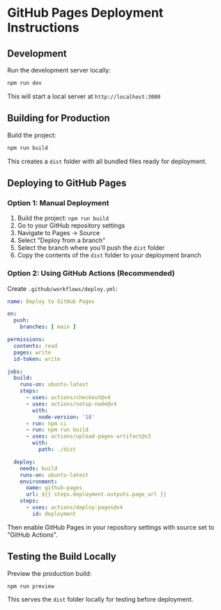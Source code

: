 # GitHub Pages Deployment Instructions

## Development

Run the development server locally:
```bash
npm run dev
```

This will start a local server at `http://localhost:3000`

## Building for Production

Build the project:
```bash
npm run build
```

This creates a `dist` folder with all bundled files ready for deployment.

## Deploying to GitHub Pages

### Option 1: Manual Deployment

1. Build the project: `npm run build`
2. Go to your GitHub repository settings
3. Navigate to Pages → Source
4. Select "Deploy from a branch"
5. Select the branch where you'll push the `dist` folder
6. Copy the contents of the `dist` folder to your deployment branch

### Option 2: Using GitHub Actions (Recommended)

Create `.github/workflows/deploy.yml`:

```yaml
name: Deploy to GitHub Pages

on:
  push:
    branches: [ main ]

permissions:
  contents: read
  pages: write
  id-token: write

jobs:
  build:
    runs-on: ubuntu-latest
    steps:
      - uses: actions/checkout@v4
      - uses: actions/setup-node@v4
        with:
          node-version: '18'
      - run: npm ci
      - run: npm run build
      - uses: actions/upload-pages-artifact@v3
        with:
          path: ./dist

  deploy:
    needs: build
    runs-on: ubuntu-latest
    environment:
      name: github-pages
      url: ${{ steps.deployment.outputs.page_url }}
    steps:
      - uses: actions/deploy-pages@v4
        id: deployment
```

Then enable GitHub Pages in your repository settings with source set to "GitHub Actions".

## Testing the Build Locally

Preview the production build:
```bash
npm run preview
```

This serves the `dist` folder locally for testing before deployment.
